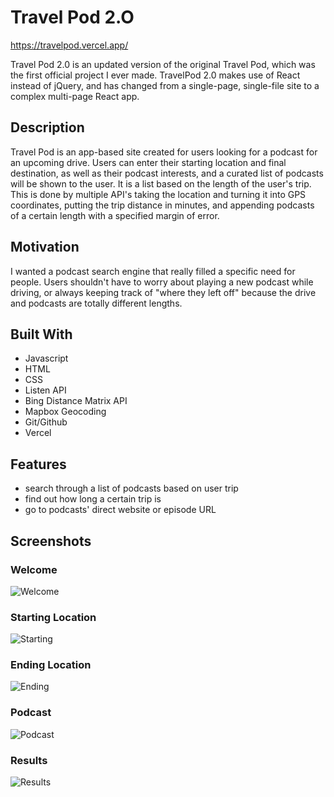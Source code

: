 # Travel Pod 2.O
https://travelpod.vercel.app/

Travel Pod 2.0 is an updated version of the original Travel Pod, which was the first official project I ever made. TravelPod 2.0 makes use of React instead of jQuery, and has changed from a single-page, single-file site to a complex multi-page React app.

## Description
Travel Pod is an app-based site created for users looking for a podcast for an upcoming drive. Users can enter their starting location and final destination, as well as their podcast interests, and a curated list of podcasts will be shown to the user. It is a list based on the length of the user's trip. This is done by multiple API's taking the location and turning it into GPS coordinates, putting the trip distance in minutes, and appending podcasts of a certain length with a specified margin of error.

## Motivation
I wanted a podcast search engine that really filled a specific need for people. Users shouldn't have to worry about playing a new podcast while driving, or always keeping track of "where they left off" because the drive and podcasts are totally different lengths.

## Built With
* Javascript
* HTML
* CSS
* Listen API
* Bing Distance Matrix API
* Mapbox Geocoding
* Git/Github
* Vercel

## Features
* search through a list of podcasts based on user trip
* find out how long a certain trip is
* go to podcasts' direct website or episode URL

## Screenshots
### Welcome
![Welcome](https://user-images.githubusercontent.com/76211223/163044005-ca0cd957-60e0-410e-ae83-05a314715f36.PNG)

### Starting Location
![Starting](https://user-images.githubusercontent.com/76211223/163043355-39986eec-740f-4239-9d27-556b1ea9ed01.PNG)

### Ending Location
![Ending](https://user-images.githubusercontent.com/76211223/163043439-b76386aa-a93b-4e72-b50e-effc5a51c4d1.PNG)

### Podcast
![Podcast](https://user-images.githubusercontent.com/76211223/163043484-a2db430d-f23b-4b42-97c5-47ab8f3727c7.PNG)

### Results
![Results](https://user-images.githubusercontent.com/76211223/163043523-db4ed65c-d0b0-45de-aac9-e1d7336ebd1e.PNG)
